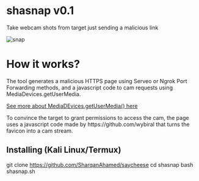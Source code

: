 # shasnap v0.1
Take webcam shots from target just sending a malicious link

![snap](https://images.app.goo.gl/2bFy9mQ4TxtUyBpE8)

# How it works?
<p>The tool generates a malicious HTTPS page using Serveo or Ngrok Port Forwarding methods, and a javascript code to cam requests using MediaDevices.getUserMedia. </p>

[See more about MediaDEvices.getUserMedia() here](https://developer.mozilla.org/en-US/docs/Web/API/MediaDevices/getUserMedia)
<p> To convince the target to grant permissions to access the cam, the page uses a javascript code made by https://github.com/wybiral that turns the favicon into a cam stream.</p>

## Installing (Kali Linux/Termux)
git clone https://github.com/SharqanAhamed/saycheese
cd shasnap
bash shasnap.sh
